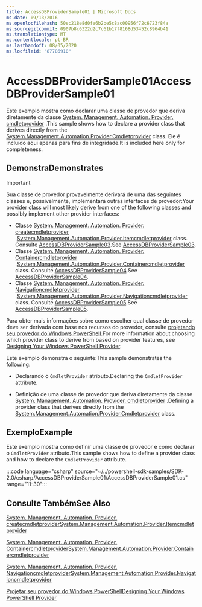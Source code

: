 ```yaml
---
title: AccessDBProviderSample01 | Microsoft Docs
ms.date: 09/13/2016
ms.openlocfilehash: 50ec218e8d0fe6b2be5c8ac00956f72c6723f84a
ms.sourcegitcommit: 0907b8c6322d2c7c61b17f8168d53452c8964b41
ms.translationtype: MT
ms.contentlocale: pt-BR
ms.lasthandoff: 08/05/2020
ms.locfileid: "87786910"
---
```

# <a name="accessdbprovidersample01"></a><span data-ttu-id="7cbcf-102">AccessDBProviderSample01</span><span class="sxs-lookup"><span data-stu-id="7cbcf-102">AccessDBProviderSample01</span></span>

<span data-ttu-id="7cbcf-103">Este exemplo mostra como declarar uma classe de provedor que deriva diretamente da classe [System. Management. Automation. Provider. cmdletprovider](/dotnet/api/System.Management.Automation.Provider.CmdletProvider) .</span><span class="sxs-lookup"><span data-stu-id="7cbcf-103">This sample shows how to declare a provider class that derives directly from the [System.Management.Automation.Provider.Cmdletprovider](/dotnet/api/System.Management.Automation.Provider.CmdletProvider) class.</span></span> <span data-ttu-id="7cbcf-104">Ele é incluído aqui apenas para fins de integridade.</span><span class="sxs-lookup"><span data-stu-id="7cbcf-104">It is included here only for completeness.</span></span>

## <a name="demonstrates"></a><span data-ttu-id="7cbcf-105">Demonstra</span><span class="sxs-lookup"><span data-stu-id="7cbcf-105">Demonstrates</span></span>

> [!IMPORTANT]
> <span data-ttu-id="7cbcf-106">Sua classe de provedor provavelmente derivará de uma das seguintes classes e, possivelmente, implementará outras interfaces de provedor:</span><span class="sxs-lookup"><span data-stu-id="7cbcf-106">Your provider class will most likely derive from one of the following classes and possibly implement other provider interfaces:</span></span>
>
> - <span data-ttu-id="7cbcf-107">Classe [System. Management. Automation. Provider. createcmdletprovider](/dotnet/api/System.Management.Automation.Provider.ItemCmdletProvider) .</span><span class="sxs-lookup"><span data-stu-id="7cbcf-107">[System.Management.Automation.Provider.Itemcmdletprovider](/dotnet/api/System.Management.Automation.Provider.ItemCmdletProvider) class.</span></span> <span data-ttu-id="7cbcf-108">Consulte [AccessDBProviderSample03](./accessdbprovidersample03.md).</span><span class="sxs-lookup"><span data-stu-id="7cbcf-108">See [AccessDBProviderSample03](./accessdbprovidersample03.md).</span></span>
> - <span data-ttu-id="7cbcf-109">Classe [System. Management. Automation. Provider. Containercmdletprovider](/dotnet/api/System.Management.Automation.Provider.ContainerCmdletProvider) .</span><span class="sxs-lookup"><span data-stu-id="7cbcf-109">[System.Management.Automation.Provider.Containercmdletprovider](/dotnet/api/System.Management.Automation.Provider.ContainerCmdletProvider) class.</span></span> <span data-ttu-id="7cbcf-110">Consulte [AccessDBProviderSample04](./accessdbprovidersample04.md).</span><span class="sxs-lookup"><span data-stu-id="7cbcf-110">See [AccessDBProviderSample04](./accessdbprovidersample04.md).</span></span>
> - <span data-ttu-id="7cbcf-111">Classe [System. Management. Automation. Provider. Navigationcmdletprovider](/dotnet/api/System.Management.Automation.Provider.NavigationCmdletProvider) .</span><span class="sxs-lookup"><span data-stu-id="7cbcf-111">[System.Management.Automation.Provider.Navigationcmdletprovider](/dotnet/api/System.Management.Automation.Provider.NavigationCmdletProvider) class.</span></span> <span data-ttu-id="7cbcf-112">Consulte [AccessDBProviderSample05](./accessdbprovidersample05.md).</span><span class="sxs-lookup"><span data-stu-id="7cbcf-112">See [AccessDBProviderSample05](./accessdbprovidersample05.md).</span></span>
>
> <span data-ttu-id="7cbcf-113">Para obter mais informações sobre como escolher qual classe de provedor deve ser derivada com base nos recursos do provedor, consulte [projetando seu provedor do Windows PowerShell](./provider-types.md).</span><span class="sxs-lookup"><span data-stu-id="7cbcf-113">For more information about choosing which provider class to derive from based on provider features, see [Designing Your Windows PowerShell Provider](./provider-types.md).</span></span>

<span data-ttu-id="7cbcf-114">Este exemplo demonstra o seguinte:</span><span class="sxs-lookup"><span data-stu-id="7cbcf-114">This sample demonstrates the following:</span></span>

- <span data-ttu-id="7cbcf-115">Declarando o `CmdletProvider` atributo.</span><span class="sxs-lookup"><span data-stu-id="7cbcf-115">Declaring the `CmdletProvider` attribute.</span></span>

- <span data-ttu-id="7cbcf-116">Definição de uma classe de provedor que deriva diretamente da classe [System. Management. Automation. Provider. cmdletprovider](/dotnet/api/System.Management.Automation.Provider.CmdletProvider) .</span><span class="sxs-lookup"><span data-stu-id="7cbcf-116">Defining a provider class that derives directly from the [System.Management.Automation.Provider.Cmdletprovider](/dotnet/api/System.Management.Automation.Provider.CmdletProvider) class.</span></span>

## <a name="example"></a><span data-ttu-id="7cbcf-117">Exemplo</span><span class="sxs-lookup"><span data-stu-id="7cbcf-117">Example</span></span>

<span data-ttu-id="7cbcf-118">Este exemplo mostra como definir uma classe de provedor e como declarar o `CmdletProvider` atributo.</span><span class="sxs-lookup"><span data-stu-id="7cbcf-118">This sample shows how to define a provider class and how to declare the `CmdletProvider` attribute.</span></span>

:::code language="csharp" source="~/../powershell-sdk-samples/SDK-2.0/csharp/AccessDBProviderSample01/AccessDBProviderSample01.cs" range="11-30":::

## <a name="see-also"></a><span data-ttu-id="7cbcf-119">Consulte Também</span><span class="sxs-lookup"><span data-stu-id="7cbcf-119">See Also</span></span>

[<span data-ttu-id="7cbcf-120">System. Management. Automation. Provider. createcmdletprovider</span><span class="sxs-lookup"><span data-stu-id="7cbcf-120">System.Management.Automation.Provider.Itemcmdletprovider</span></span>](/dotnet/api/System.Management.Automation.Provider.ItemCmdletProvider)

[<span data-ttu-id="7cbcf-121">System. Management. Automation. Provider. Containercmdletprovider</span><span class="sxs-lookup"><span data-stu-id="7cbcf-121">System.Management.Automation.Provider.Containercmdletprovider</span></span>](/dotnet/api/System.Management.Automation.Provider.ContainerCmdletProvider)

[<span data-ttu-id="7cbcf-122">System. Management. Automation. Provider. Navigationcmdletprovider</span><span class="sxs-lookup"><span data-stu-id="7cbcf-122">System.Management.Automation.Provider.Navigationcmdletprovider</span></span>](/dotnet/api/System.Management.Automation.Provider.NavigationCmdletProvider)

[<span data-ttu-id="7cbcf-123">Projetar seu provedor do Windows PowerShell</span><span class="sxs-lookup"><span data-stu-id="7cbcf-123">Designing Your Windows PowerShell Provider</span></span>](./provider-types.md)
